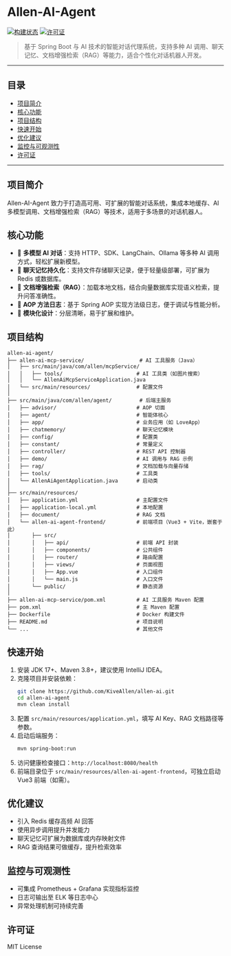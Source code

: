 # Allen-AI-Agent

[![构建状态](https://img.shields.io/badge/build-passing-brightgreen)](https://github.com/KiveAllen/allen-ai-agent/actions)
[![许可证](https://img.shields.io/badge/license-MIT-blue)](./LICENSE)

> 基于 Spring Boot 与 AI 技术的智能对话代理系统，支持多种 AI 调用、聊天记忆、文档增强检索（RAG）等能力，适合个性化对话机器人开发。

---

## 目录
- [项目简介](#项目简介)
- [核心功能](#核心功能)
- [项目结构](#项目结构)
- [快速开始](#快速开始)
- [优化建议](#优化建议)
- [监控与可观测性](#监控与可观测性)
- [许可证](#许可证)

---

## 项目简介
Allen-AI-Agent 致力于打造高可用、可扩展的智能对话系统，集成本地缓存、AI 多模型调用、文档增强检索（RAG）等技术，适用于多场景的对话机器人。

## 核心功能
- 🤖 **多模型 AI 对话**：支持 HTTP、SDK、LangChain、Ollama 等多种 AI 调用方式，轻松扩展新模型。
- 💾 **聊天记忆持久化**：支持文件存储聊天记录，便于轻量级部署，可扩展为 Redis 或数据库。
- 📄 **文档增强检索（RAG）**：加载本地文档，结合向量数据库实现语义检索，提升问答准确性。
- 📝 **AOP 方法日志**：基于 Spring AOP 实现方法级日志，便于调试与性能分析。
- 🧩 **模块化设计**：分层清晰，易于扩展和维护。

## 项目结构
```
allen-ai-agent/
├── allen-ai-mcp-service/                  # AI 工具服务（Java）
│   ├── src/main/java/com/allen/mcpService/
│   │   ├── tools/                        # AI 工具类（如图片搜索）
│   │   └── AllenAiMcpServiceApplication.java
│   └── src/main/resources/               # 配置文件
│
├── src/main/java/com/allen/agent/         # 后端主服务
│   ├── advisor/                          # AOP 切面
│   ├── agent/                            # 智能体核心
│   ├── app/                              # 业务应用（如 LoveApp）
│   ├── chatmemory/                       # 聊天记忆模块
│   ├── config/                           # 配置类
│   ├── constant/                         # 常量定义
│   ├── controller/                       # REST API 控制器
│   ├── demo/                             # AI 调用与 RAG 示例
│   ├── rag/                              # 文档加载与向量存储
│   ├── tools/                            # 工具类
│   └── AllenAiAgentApplication.java      # 启动类
│
├── src/main/resources/
│   ├── application.yml                   # 主配置文件
│   ├── application-local.yml             # 本地配置
│   ├── document/                         # RAG 文档
│   └── allen-ai-agent-frontend/          # 前端项目（Vue3 + Vite，嵌套于此）
│       ├── src/
│       │   ├── api/                      # 前端 API 封装
│       │   ├── components/               # 公共组件
│       │   ├── router/                   # 路由配置
│       │   ├── views/                    # 页面视图
│       │   ├── App.vue                   # 入口组件
│       │   └── main.js                   # 入口文件
│       └── public/                       # 静态资源
│
├── allen-ai-mcp-service/pom.xml          # AI 工具服务 Maven 配置
├── pom.xml                               # 主 Maven 配置
├── Dockerfile                            # Docker 构建文件
├── README.md                             # 项目说明
└── ...                                   # 其他文件
```

## 快速开始
1. 安装 JDK 17+、Maven 3.8+，建议使用 IntelliJ IDEA。
2. 克隆项目并安装依赖：
   ```bash
   git clone https://github.com/KiveAllen/allen-ai.git
   cd allen-ai-agent
   mvn clean install
   ```
3. 配置 `src/main/resources/application.yml`，填写 AI Key、RAG 文档路径等参数。
4. 启动后端服务：
   ```bash
   mvn spring-boot:run
   ```
5. 访问健康检查接口：`http://localhost:8080/health`
6. 前端目录位于 `src/main/resources/allen-ai-agent-frontend`，可独立启动 Vue3 前端（如需）。

## 优化建议
- 引入 Redis 缓存高频 AI 回答
- 使用异步调用提升并发能力
- 聊天记忆可扩展为数据库或内存映射文件
- RAG 查询结果可做缓存，提升检索效率

## 监控与可观测性
- 可集成 Prometheus + Grafana 实现指标监控
- 日志可输出至 ELK 等日志中心
- 异常处理机制可持续完善

## 许可证
MIT License 